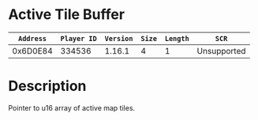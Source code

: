 # Active Tile Buffer

| `Address` | `Player ID` | `Version` | `Size` | `Length` | `SCR` |
| ---------- | ----------- | --------- | ------ | -------- | ---- |
| 0x6D0E84 | 334536 | 1.16.1 | 4 | 1 | Unsupported |

# Description

Pointer to u16 array of active map tiles.
